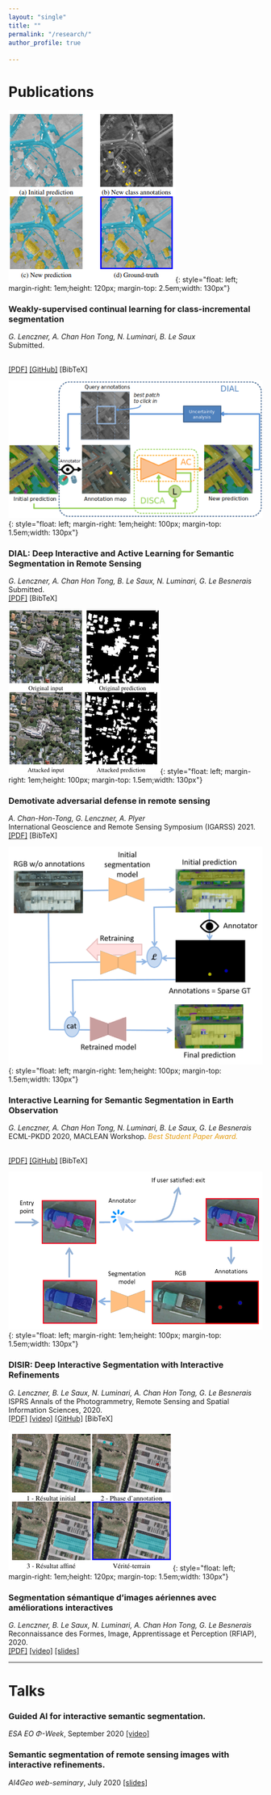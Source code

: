 ```yaml
---
layout: "single"
title: ""
permalink: "/research/"
author_profile: true

---
```


<script type="text/javascript">
   function toggleVisibility(block_id) {
       var e = document.getElementById(block_id);
       if(e.style.display == 'block')
          e.style.display = 'none';
       else
          e.style.display = 'block';
   }
    function copyToClip(element) {
        var str = document.getElementById(element).innerHTML;
        function listener(e) {
            e.clipboardData.setData("text/html", str);
            e.clipboardData.setData("text/plain", str);
            e.preventDefault();
        }
        document.addEventListener("copy", listener);
        document.execCommand("copy");
        document.removeEventListener("copy", listener);
};
</script>

# Publications

![icss](/images/icss.png){: style="float: left; margin-right: 1em;height: 120px; margin-top: 2.5em;width: 130px"} 
### Weakly-supervised continual learning for class-incremental segmentation
*G. Lenczner, A. Chan Hon Tong, N. Luminari, B. Le Saux*  
Submitted.
<!-- <normal> -->
<!-- <p style="text-align: right;"> -->
<br />
    <a href="https://arxiv.org/abs/2201.01029" style="color:page.header.overlay_color">[PDF]</a>
    <a href="https://github.com/alteia-ai/ICSS" style="color:page.header.overlay_color">[GitHub]</a>
    <a style="color:page.header.overlay_color; cursor: pointer; cursor: hand;" onclick="toggleVisibility('bibtex_icss');">[BibTeX]</a>
<!-- </p> -->
<!-- </normal> -->
<div id="bibtex_icss" style="display:none;">
<small>
<a class="btn"  onclick="copyToClip('bib_icss');">copy to clipboard</a>
<div class="highlighter-rouge"><pre id="bib_icss" class="highlight">
@article{lenczner2022weakly,
author = {Lenczner, G. and Chan-Hon-Tong, A. and Luminari, N. and Le Saux, B.},
title = {Weakly-supervised continual learning for class-incremental segmentation},
journal={arXiv preprint arXiv:2201.01029},
year = {2022},
}
</pre></div></small>
</div>


![dial](/images/dial.png){: style="float: left; margin-right: 1em;height: 100px; margin-top: 1.5em;width: 130px"} 
### DIAL: Deep Interactive and Active Learning for Semantic Segmentation in Remote Sensing
*G. Lenczner, A. Chan Hon Tong, B. Le Saux, N. Luminari, G. Le Besnerais*  
Submitted.
<br />
    <a href="https://arxiv.org/abs/2201.01047" style="color:page.header.overlay_color">[PDF]</a>
    <!-- <a href="https://github.com/delair-ai/DISCA" style="color:page.header.overlay_color">[GitHub]</a> -->
    <a style="color:page.header.overlay_color; cursor: pointer; cursor: hand;" onclick="toggleVisibility('bibtex_dial');">[BibTeX]</a>
<!-- </p> -->
<!-- </normal> -->
<div id="bibtex_dial" style="display:none;">
<small>
<a class="btn"  onclick="copyToClip('bib_dial');">copy to clipboard</a>
<div class="highlighter-rouge"><pre id="bib_dial" class="highlight">
@article{lenczner2022dial,
author = {Lenczner, Gaston and Chan-Hon-Tong, Adrien and Le Saux, Bertrand and Luminari, Nicola and  Le Besnerais, Guy},
title = {DIAL: Deep Interactive and Active Learning for Semantic Segmentation in Remote Sensing},
journal = {arXiv preprint arXiv:2201.01047},
year = {2022},
}
</pre></div></small>
</div>

![adv](/images/igarss21.png){: style="float: left; margin-right: 1em;height: 100px; margin-top: 1.5em;width: 130px"} 
### Demotivate adversarial defense in remote sensing
*A. Chan-Hon-Tong, G. Lenczner, A. Plyer*  
International Geoscience and Remote Sensing Symposium (IGARSS) 2021.
<br />
    <a href="https://arxiv.org/pdf/2105.13902.pdf" style="color:page.header.overlay_color">[PDF]</a>
    <!-- <a href="https://github.com/delair-ai/DISCA" style="color:page.header.overlay_color">[GitHub]</a> -->
    <a style="color:page.header.overlay_color; cursor: pointer; cursor: hand;" onclick="toggleVisibility('bibtex_igarss');">[BibTeX]</a>
<!-- </p> -->
<!-- </normal> -->
<div id="bibtex_igarss" style="display:none;">
<small>
<a class="btn"  onclick="copyToClip('bib_igarss');">copy to clipboard</a>
<div class="highlighter-rouge"><pre id="bib_igarss" class="highlight">
@inproceedings{cht2021demotivate,
author = {Chan-Hon-Tong, A. and Lenczner, G. and Plyer, A.},
title = {Demotivate adversarial defense in remote sensing},
booktitle = {IGARSS},
year = {2021},
}
</pre></div></small>
</div>

![disca](/images/disca.png){: style="float: left; margin-right: 1em;height: 100px; margin-top: 1.5em;width: 130px"} 
### Interactive Learning for Semantic Segmentation in Earth Observation
*G. Lenczner, A. Chan Hon Tong, N. Luminari, B. Le Saux, G. Le Besnerais*  
ECML-PKDD 2020, MACLEAN Workshop.
<span style="color:#e49b0f">*Best Student Paper Award.*</span>
<!-- <normal> -->
<!-- <p style="text-align: right;"> -->
<br />
    <a href="http://ceur-ws.org/Vol-2766/paper1.pdf" style="color:page.header.overlay_color">[PDF]</a>
    <a href="https://github.com/delair-ai/DISCA" style="color:page.header.overlay_color">[GitHub]</a>
    <a style="color:page.header.overlay_color; cursor: pointer; cursor: hand;" onclick="toggleVisibility('bibtex_disca');">[BibTeX]</a>
<!-- </p> -->
<!-- </normal> -->
<div id="bibtex_disca" style="display:none;">
<small>
<a class="btn"  onclick="copyToClip('bib_disca');">copy to clipboard</a>
<div class="highlighter-rouge"><pre id="bib_disca" class="highlight">
@inproceedings{lenczner2020interactive,
author = {Lenczner, G. and Chan-Hon-Tong, A. and Luminari, N. and Le Saux, B. and Le Besnerais, G.},
title = {Interactive Learning for Semantic Segmentation in Earth Observation},
booktitle = {ECML-PKDD MACLEAN Workshop},
year = {2020},
}
</pre></div></small>
</div>


![disir](/images/disir.png){: style="float: left; margin-right: 1em;height: 100px; margin-top: 1.5em;width: 130px"}
### DISIR: Deep Interactive Segmentation with Interactive Refinements
*G. Lenczner, B. Le Saux, N. Luminari, A. Chan Hon Tong, G. Le Besnerais*  
ISPRS Annals of the Photogrammetry, Remote Sensing and Spatial Information Sciences, 2020.
<br />
    <a href="https://www.isprs-ann-photogramm-remote-sens-spatial-inf-sci.net/V-2-2020/877/2020/isprs-annals-V-2-2020-877-2020.pdf" style="color:page.header.overlay_color">[PDF]</a>
    <a href="https://youtu.be/SOhylBJJTjY" style="color:page.header.overlay_color">[video]</a>
    <a href="https://github.com/delair-ai/DISIR" style="color:page.header.overlay_color">[GitHub]</a>
    <a style="color:page.header.overlay_color; cursor: pointer; cursor: hand;" onclick="toggleVisibility('bibtex_disir');">[BibTeX]</a>
<div id="bibtex_disir" style="display:none;">
<small>
<a class="btn"  onclick="copyToClip('bib_disir');">copy to clipboard</a>
<div class="highlighter-rouge"><pre id="bib_disir" class="highlight">
@Article{isprs-annals-V-2-2020-877-2020,
AUTHOR = {Lenczner, G. and Le Saux, B. and Luminari, N. and Chan-Hon-Tong, A. and Le Besnerais, G.},
TITLE = {DISIR: DEEP IMAGE SEGMENTATION WITH INTERACTIVE REFINEMENT},
JOURNAL = {ISPRS Annals of Photogrammetry, Remote Sensing and Spatial Information Sciences},
VOLUME = {V-2-2020},
YEAR = {2020},
PAGES = {877--884},
URL = {https://www.isprs-ann-photogramm-remote-sens-spatial-inf-sci.net/V-2-2020/877/2020/},
DOI = {10.5194/isprs-annals-V-2-2020-877-2020}
}
</pre></div></small>
</div>

![rfiap](/images/rfiap.png){: style="float: left; margin-right: 1em;height: 120px; margin-top: 1.5em;width: 130px"}
### Segmentation sémantique d’images aériennes avec améliorations interactives
*G. Lenczner, B. Le Saux, N. Luminari, A. Chan Hon Tong, G. Le Besnerais*  
Reconnaissance des Formes, Image, Apprentissage et Perception (RFIAP), 2020.
<br />
    <a href="https://cap-rfiap2020.sciencesconf.org/data/RFIAP_2020_paper_10.pdf" style="color:page.header.overlay_color">[PDF]</a>
    <a href="https://youtu.be/i-sOE6Q_aR8" style="color:page.header.overlay_color">[video]</a>
    <a href="https://drive.google.com/file/d/1wD8Ccuf-ZIGQLhEy250P89Id1FNJI_PX/view" style="color:page.header.overlay_color">[slides]</a>

------


# Talks

### Guided AI for interactive semantic segmentation.
*ESA EO Φ-Week*, September 2020 <a href="https://www.youtube.com/watch?v=txN8L2mHYrM" style="color:page.header.overlay_color">[video]</a>

### Semantic segmentation of remote sensing images with interactive refinements.
 *AI4Geo web-seminary*, July 2020 <a href="https://drive.google.com/file/d/1ZIX_f4JynthwssQsQUnmcsHD5fXdMSbK/view?usp=sharing" style="color:page.header.overlay_color">[slides]</a>

<!-- ------

# Technical reviews -->